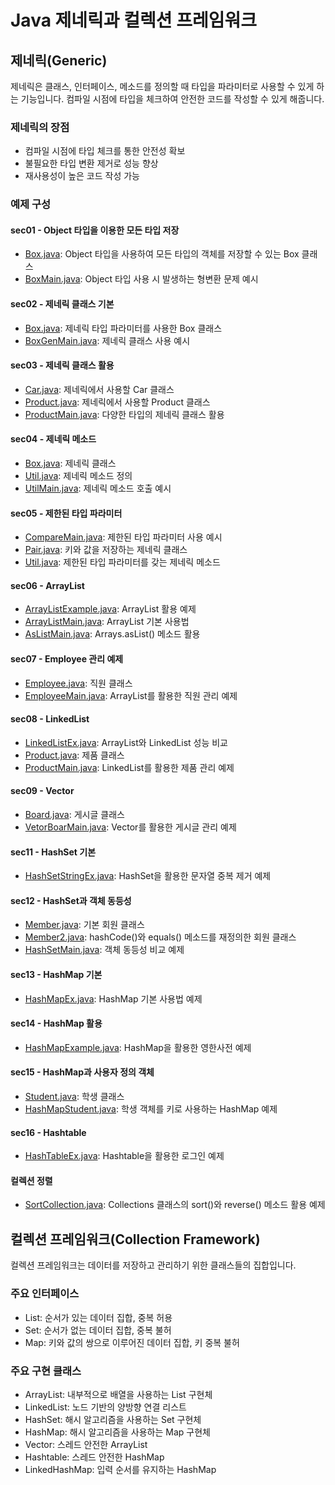 # Java 제네릭과 컬렉션 프레임워크

## 제네릭(Generic)

제네릭은 클래스, 인터페이스, 메소드를 정의할 때 타입을 파라미터로 사용할 수 있게 하는 기능입니다. 컴파일 시점에 타입을 체크하여 안전한 코드를 작성할 수 있게 해줍니다.

### 제네릭의 장점

- 컴파일 시점에 타입 체크를 통한 안전성 확보
- 불필요한 타입 변환 제거로 성능 향상
- 재사용성이 높은 코드 작성 가능

### 예제 구성

#### sec01 - Object 타입을 이용한 모든 타입 저장

- [Box.java](./sec01/Box.java): Object 타입을 사용하여 모든 타입의 객체를 저장할 수 있는 Box 클래스
- [BoxMain.java](./sec01/BoxMain.java): Object 타입 사용 시 발생하는 형변환 문제 예시

#### sec02 - 제네릭 클래스 기본

- [Box.java](./sec02/Box.java): 제네릭 타입 파라미터를 사용한 Box 클래스
- [BoxGenMain.java](./sec02/BoxGenMain.java): 제네릭 클래스 사용 예시

#### sec03 - 제네릭 클래스 활용

- [Car.java](./sec03/Car.java): 제네릭에서 사용할 Car 클래스
- [Product.java](./sec03/Product.java): 제네릭에서 사용할 Product 클래스
- [ProductMain.java](./sec03/ProductMain.java): 다양한 타입의 제네릭 클래스 활용

#### sec04 - 제네릭 메소드

- [Box.java](./sec04/Box.java): 제네릭 클래스
- [Util.java](./sec04/Util.java): 제네릭 메소드 정의
- [UtilMain.java](./sec04/UtilMain.java): 제네릭 메소드 호출 예시

#### sec05 - 제한된 타입 파라미터

- [CompareMain.java](./sec05/CompareMain.java): 제한된 타입 파라미터 사용 예시
- [Pair.java](./sec05/Pair.java): 키와 값을 저장하는 제네릭 클래스
- [Util.java](./sec05/Util.java): 제한된 타입 파라미터를 갖는 제네릭 메소드

#### sec06 - ArrayList

- [ArrayListExample.java](./sec06/ArrayListExample.java): ArrayList 활용 예제
- [ArrayListMain.java](./sec06/ArrayListMain.java): ArrayList 기본 사용법
- [AsListMain.java](./sec06/AsListMain.java): Arrays.asList() 메소드 활용

#### sec07 - Employee 관리 예제

- [Employee.java](./sec07/Employee.java): 직원 클래스
- [EmployeeMain.java](./sec07/EmployeeMain.java): ArrayList를 활용한 직원 관리 예제

#### sec08 - LinkedList

- [LinkedListEx.java](./sec08/LinkedListEx.java): ArrayList와 LinkedList 성능 비교
- [Product.java](./sec08/Product.java): 제품 클래스
- [ProductMain.java](./sec08/ProductMain.java): LinkedList를 활용한 제품 관리 예제

#### sec09 - Vector

- [Board.java](./sec09/Board.java): 게시글 클래스
- [VetorBoarMain.java](./sec09/VetorBoarMain.java): Vector를 활용한 게시글 관리 예제

#### sec11 - HashSet 기본

- [HashSetStringEx.java](./sec11/HashSetStringEx.java): HashSet을 활용한 문자열 중복 제거 예제

#### sec12 - HashSet과 객체 동등성

- [Member.java](./sec12/Member.java): 기본 회원 클래스
- [Member2.java](./sec12/Member2.java): hashCode()와 equals() 메소드를 재정의한 회원 클래스
- [HashSetMain.java](./sec12/HashSetMain.java): 객체 동등성 비교 예제

#### sec13 - HashMap 기본

- [HashMapEx.java](./sec13/HashMapEx.java): HashMap 기본 사용법 예제

#### sec14 - HashMap 활용

- [HashMapExample.java](./sec14/HashMapExample.java): HashMap을 활용한 영한사전 예제

#### sec15 - HashMap과 사용자 정의 객체

- [Student.java](./sec15/Student.java): 학생 클래스
- [HashMapStudent.java](./sec15/HashMapStudent.java): 학생 객체를 키로 사용하는 HashMap 예제

#### sec16 - Hashtable

- [HashTableEx.java](./sec16/HashTableEx.java): Hashtable을 활용한 로그인 예제

#### 컬렉션 정렬

- [SortCollection.java](./SortCollection.java): Collections 클래스의 sort()와 reverse() 메소드 활용 예제

## 컬렉션 프레임워크(Collection Framework)

컬렉션 프레임워크는 데이터를 저장하고 관리하기 위한 클래스들의 집합입니다.

### 주요 인터페이스

- List: 순서가 있는 데이터 집합, 중복 허용
- Set: 순서가 없는 데이터 집합, 중복 불허
- Map: 키와 값의 쌍으로 이루어진 데이터 집합, 키 중복 불허

### 주요 구현 클래스

- ArrayList: 내부적으로 배열을 사용하는 List 구현체
- LinkedList: 노드 기반의 양방향 연결 리스트
- HashSet: 해시 알고리즘을 사용하는 Set 구현체
- HashMap: 해시 알고리즘을 사용하는 Map 구현체
- Vector: 스레드 안전한 ArrayList
- Hashtable: 스레드 안전한 HashMap
- LinkedHashMap: 입력 순서를 유지하는 HashMap
